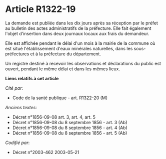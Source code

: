 # Article R1322-19

La demande est publiée dans les dix jours après sa réception par le préfet au bulletin des actes administratifs de la
préfecture. Elle fait également l'objet d'insertion dans deux journaux locaux aux frais du demandeur.

Elle est affichée pendant le délai d'un mois à la mairie de la commune où est situé l'établissement d'eaux minérales
naturelles, dans les sous-préfectures et à la préfecture du département.

Un registre destiné à recevoir les observations et déclarations du public est ouvert, pendant le même délai et dans les mêmes
lieux.

**Liens relatifs à cet article**

_Cité par_:

  - Code de la santé publique - art. R1322-20 (M)

_Anciens textes_:

  - Décret n°1856-09-08 art. 3, art. 4, art. 5
  - Décret n°1856-09-08 du 8 septembre 1856 - art. 3 (Ab)
  - Décret n°1856-09-08 du 8 septembre 1856 - art. 4 (Ab)
  - Décret n°1856-09-08 du 8 septembre 1856 - art. 5 (Ab)

_Codifié par_:

  - Décret n°2003-462 2003-05-21
